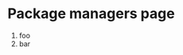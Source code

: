 ﻿<properties
	pageTitle="Package Managers"
	description="bla bla bla"
	slug="package-managers"
	keywords="css, html, javascript"
/>

# Package managers page

1. foo
2. bar